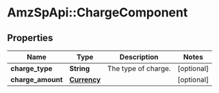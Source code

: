 # AmzSpApi::ChargeComponent

## Properties
Name | Type | Description | Notes
------------ | ------------- | ------------- | -------------
**charge_type** | **String** | The type of charge. | [optional] 
**charge_amount** | [**Currency**](Currency.md) |  | [optional] 

